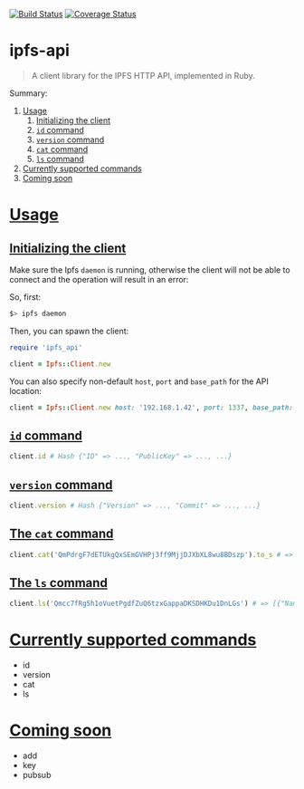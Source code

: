 [![Build Status](https://travis-ci.org/mahloun/ruby-ipfs-api.svg?branch=master)](https://travis-ci.org/mahloun/ruby-ipfs-api)
[![Coverage Status](https://coveralls.io/repos/github/mahloun/ruby-ipfs-api/badge.svg?branch=master)](https://coveralls.io/github/mahloun/ruby-ipfs-api?branch=master)

# ipfs-api

> A client library for the IPFS HTTP API, implemented in Ruby.

Summary:

1. [Usage](#usage)
   1. [Initializing the client](#initializing-the-client)
   2. [`id` command](#id)
   3. [`version` command](#version)
   4. [`cat` command](#cat)
   5. [`ls` command](#ls)
2. [Currently supported commands](#currently-supported-commands)
3. [Coming soon](#coming-soon)

# [Usage](#usage)

## [Initializing the client](#initializing-the-client)

Make sure the Ipfs `daemon` is running, otherwise the client will
not be able to connect and the operation will result in an error:

So, first:

```bash
$> ipfs daemon
```

Then, you can spawn the client:

```ruby
require 'ipfs_api'

client = Ipfs::Client.new
```

You can also specify non-default `host`, `port` and `base_path` for the API location:

```ruby
client = Ipfs::Client.new host: '192.168.1.42', port: 1337, base_path: '/api/v1'
```

## [`id` command](#id)

```ruby
client.id # Hash {"ID" => ..., "PublicKey" => ..., ...}
```

## [`version` command](#version)

```ruby
client.version # Hash {"Version" => ..., "Commit" => ..., ...}
```

## [The `cat` command](#cat)

```ruby
client.cat('QmPdrgF7dETUkgQxSEmGVHPj3ff9MjjDJXbXL8wu8BDszp').to_s # => "ruby-ipfs-api\n"
```

## [The `ls` command](#ls)

```ruby
client.ls('Qmcc7fRg5h1oVuetPgdfZuQ6tzxGappaDKSDHKDu1DnLGs') # => [{"Name"=>"ruby-ipfs-api", "Hash"=>"QmPdrgF7dETUkgQxSEmGVHPj3ff9MjjDJXbXL8wu8BDszp", "Size"=>22, "Type"=>2}]
```

# [Currently supported commands](#currently-supported-commands)

- id
- version
- cat
- ls

# [Coming soon](#coming-soon)
- add
- key
- pubsub
